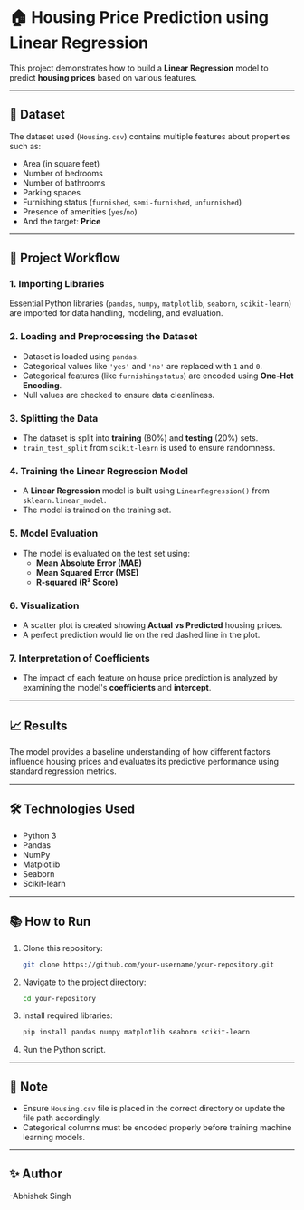 
# 🏠 Housing Price Prediction using Linear Regression

This project demonstrates how to build a **Linear Regression** model to predict **housing prices** based on various features.

---

## 📂 Dataset

The dataset used (`Housing.csv`) contains multiple features about properties such as:
- Area (in square feet)
- Number of bedrooms
- Number of bathrooms
- Parking spaces
- Furnishing status (`furnished`, `semi-furnished`, `unfurnished`)
- Presence of amenities (`yes`/`no`)
- And the target: **Price**

---

## 🚀 Project Workflow

### 1. Importing Libraries
Essential Python libraries (`pandas`, `numpy`, `matplotlib`, `seaborn`, `scikit-learn`) are imported for data handling, modeling, and evaluation.

### 2. Loading and Preprocessing the Dataset
- Dataset is loaded using `pandas`.
- Categorical values like `'yes'` and `'no'` are replaced with `1` and `0`.
- Categorical features (like `furnishingstatus`) are encoded using **One-Hot Encoding**.
- Null values are checked to ensure data cleanliness.

### 3. Splitting the Data
- The dataset is split into **training** (80%) and **testing** (20%) sets.
- `train_test_split` from `scikit-learn` is used to ensure randomness.

### 4. Training the Linear Regression Model
- A **Linear Regression** model is built using `LinearRegression()` from `sklearn.linear_model`.
- The model is trained on the training set.

### 5. Model Evaluation
- The model is evaluated on the test set using:
  - **Mean Absolute Error (MAE)**
  - **Mean Squared Error (MSE)**
  - **R-squared (R² Score)**

### 6. Visualization
- A scatter plot is created showing **Actual vs Predicted** housing prices.
- A perfect prediction would lie on the red dashed line in the plot.

### 7. Interpretation of Coefficients
- The impact of each feature on house price prediction is analyzed by examining the model's **coefficients** and **intercept**.

---

## 📈 Results

The model provides a baseline understanding of how different factors influence housing prices and evaluates its predictive performance using standard regression metrics.

---

## 🛠 Technologies Used
- Python 3
- Pandas
- NumPy
- Matplotlib
- Seaborn
- Scikit-learn

---

## 📚 How to Run

1. Clone this repository:
   ```bash
   git clone https://github.com/your-username/your-repository.git
   ```
2. Navigate to the project directory:
   ```bash
   cd your-repository
   ```
3. Install required libraries:
   ```bash
   pip install pandas numpy matplotlib seaborn scikit-learn
   ```
4. Run the Python script.

---

## 📌 Note
- Ensure `Housing.csv` file is placed in the correct directory or update the file path accordingly.
- Categorical columns must be encoded properly before training machine learning models.

---

## ✨ Author
-Abhishek Singh



